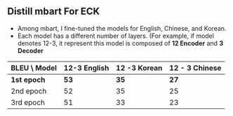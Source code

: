 ## Distill mbart For ECK

* Among mbart, I fine-tuned the models for English, Chinese, and Korean. 
* Each model has a different number of layers. (For example, if model denotes 12-3, it represent this model is composed of __12 Encoder__ and __3 Decoder__



| __BLEU__ \ Model | 12-3 English | 12 -3 Korean | 12 - 3 Chinese |
| ---------------- | ------------ | ------------ | -------------- |
| __1st epoch__        | __53__           | __35__           | __27__             |
| 2nd epoch        | 52           | 35           | 25             |
| 3rd epoch        | 51           | 33           | 23             |

